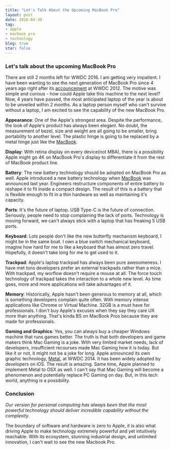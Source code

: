 ```yaml
---
title: "Let's Talk About the Upcoming MacBook Pro"
layout: post
date: 2016-04-30 
tag:
- apple 
- macbook pro
- technology
blog: true
star: false
---
```


### Let's talk about the upcoming MacBook Pro

There are still 2 months left for WWDC 2016. I am getting very impatient. I have been wanting to see the next generation of MacBook Pro since 4 years ago right after its <a href="https://www.youtube.com/watch?v=904g_jrsryw" target="_blank">accouncement</a> at WWDC 2012. The motive was simple and curious - how could Apple take this machine to the next level? Now, 4 years have passed, the most anticipated laptop of the year is about to be unveiled within 2 months. As a laptop person myself who can't survive without a laptop, I am excited to see the capability of the new MacBook Pro.

**Appearance**: One of the Apple's strongest area. Despite the performance, the look of Apple's product has always been elegant. No doubt, the measurement of bezel, size and weight are all going to be smaller, bring portability to another level. The plastic hinge is going to be replaced by a metal hinge just like the <a href="https://www.youtube.com/watch?v=CrBT6k7RMao" target="_blank">MacBook</a>.

**Display**: With retina display on every device(not MBA), there is a possibility Apple might go 4K on MacBook Pro's display to differentiate it from the rest of MacBook product line.

**Battery**: The new battery technology should be adopted on MacBook Pro as well. Apple introduced a new battery technology when <a href="https://www.youtube.com/watch?v=CrBT6k7RMao" target="_blank">MacBook</a> was announced last year. Engineers restructure components of entire battery to reshape it to fit inside a compact design. The result of this is a battery that is flexible enough to fit in a thin hardware as well as maintaining it's capacity.

**Ports**: It's the future of laptop. USB Type-C is the future of connection. Seriously, people need to stop complaining the lack of ports. Technology is moving forward, we can't always stick with a laptop that has freaking 5 USB ports.

**Keyboard**: Lots people don't like the new butterfly mechanism keyboard, I might be in the same boat. I own a blue switch mechanical keyboard, imagine how hard for me to like a keyboard that has almost zero travel. Hopefully, it doesn't take long for me to get used to it.

**Trackpad**: Apple's laptop trackpad has always been pure awesomeness. I have met tons developers prefer an external trackpads rather than a mice. With trackpad, my worflow doesn't require a mouse at all. The force touch technology of trackpad takes the interaction to a whole new level. As time goes, more and more applications will take advantages of it.

**Memory**: Historically, Apple hasn't been generous to memory at all, which is something developers complain quite often. With memory intense applications like Chrome or Virtual Machine. 32GB is a must have for professionals. I don't buy Apple's excuses when they say they care UX more than anything. That's kinda BS on MacBook Pros because they are made for professionals.

**Gaming and Graphics**: Yes, you can always buy a cheaper Windows machine that runs games better. The truth is that both developers and game makers think Mac Gaming is a joke. With very limited market needs, lack of developers, insufficient recourses made Mac Gaming how it is today. But like it or not, it might not be a joke for long. Apple announced its own graphic technology, <a href="https://developer.apple.com/metal/" target="_blank">Metal</a>, at WWDC 2014. It has been widely adopted by developers on iOS. The result is amazing. Same time, Apple planned to implement Metal to OSX as well. I can't say that Mac Gaming will become a phenomenon and potentially replace PC Gaming on day. But, in this tech world, anything is a possibility.

### Conclusion

*Our version for personal computing has always been that the most powerful technology should deliver incredible capability without the complexity.* 

The boundary of software and hardware is zero to Apple, it is also what driving Apple to make technology extremely powerful and yet intuitively reachable. With its ecosystem, stunning industrial design, and unlimited innovation, I can't wait to see the new Macbook Pro.
